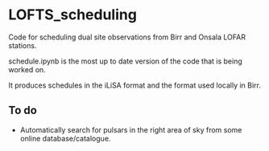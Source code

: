 # LOFTS_scheduling
Code for scheduling dual site observations from Birr and Onsala LOFAR stations.

schedule.ipynb is the most up to date version of the code that is being worked on.

It produces schedules in the iLiSA format and the format used locally in Birr.

## To do
- Automatically search for pulsars in the right area of sky from some online database/catalogue.
